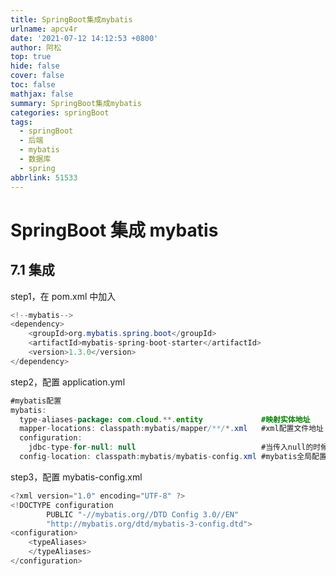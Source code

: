 ```yaml
---
title: SpringBoot集成mybatis
urlname: apcv4r
date: '2021-07-12 14:12:53 +0800'
author: 阿松
top: true
hide: false
cover: false
toc: false
mathjax: false
summary: SpringBoot集成mybatis
categories: springBoot
tags:
  - springBoot
  - 后端
  - mybatis
  - 数据库
  - spring
abbrlink: 51533
---
```


# SpringBoot 集成 mybatis

## 7.1 集成

step1，在 pom.xml 中加入

```java
<!--mybatis-->
<dependency>
	<groupId>org.mybatis.spring.boot</groupId>
	<artifactId>mybatis-spring-boot-starter</artifactId>
	<version>1.3.0</version>
</dependency>
```

step2，配置 application.yml

```java
#mybatis配置
mybatis:
  type-aliases-package: com.cloud.**.entity				#映射实体地址
  mapper-locations: classpath:mybatis/mapper/**/*.xml	#xml配置文件地址
  configuration:
    jdbc-type-for-null: null							#当传入null的时候对应的jdbctype
  config-location: classpath:mybatis/mybatis-config.xml	#mybatis全局配置
```

step3，配置 mybatis-config.xml

```java
<?xml version="1.0" encoding="UTF-8" ?>
<!DOCTYPE configuration
        PUBLIC "-//mybatis.org//DTD Config 3.0//EN"
        "http://mybatis.org/dtd/mybatis-3-config.dtd">
<configuration>
    <typeAliases>
    </typeAliases>
</configuration>
```

